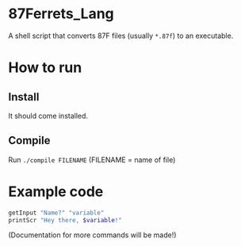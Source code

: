 # 87Ferrets_Lang
A shell script that converts 87F files (usually ``*.87f``) to an executable.

# How to run
## Install
It should come installed.
## Compile
Run ``./compile FILENAME`` (FILENAME = name of file)

# Example code
```sh
getInput "Name?" "variable"
printScr "Hey there, $variable!"
```
(Documentation for more commands will be made!)
